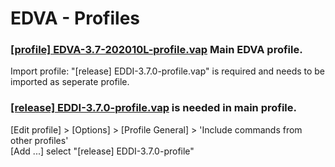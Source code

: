 # EDVA - Profiles

### [[profile] EDVA-3.7-202010L-profile.vap]() Main EDVA profile.
Import profile: "[release] EDDI-3.7.0-profile.vap" is required and needs to be imported as seperate profile.  

### [[release] EDDI-3.7.0-profile.vap]() is needed in main profile.
[Edit profile] > [Options] > [Profile General] > 'Include commands from other profiles'  
[Add ...] select "[release] EDDI-3.7.0-profile"